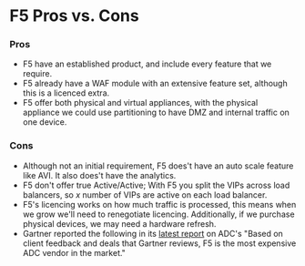 # F5 Pros vs. Cons


### Pros

- F5 have an established product, and include every feature that we require.
- F5 already have a WAF module with an extensive feature set, although this is a licenced extra. 
- F5 offer both physical and virtual appliances, with the physical appliance we could use partitioning to have DMZ and internal traffic on one device.

### Cons

- Although not an initial requirement, F5 does't have an auto scale feature like AVI. It also does't have the analytics.
- F5 don't offer true Active/Active; With F5 you split the VIPs across load balancers, so _x_ number of VIPs are active on each load balancer.
- F5's licencing works on how much traffic is processed, this means when we grow we'll need to renegotiate licencing. Additionally, if we purchase physical devices, we may need a hardware refresh.
- Gartner reported the following in its [latest report](https://www.gartner.com/doc/reprints?id=1-3GEK4YV&ct=160830&st=sb&mkt_tok=eyJpIjoiT0RNeE5tTXpPREJrWTJabCIsInQiOiI0OUZoQkVwYjhvcFwvc0FueWh3MnRQZU90RWZ3a0lESzFneHVaaitjRzZNYytIWWFFYWFVTkN4TTNXbEU5b2hUZ1oyZTdLTTlDV1hsYWFySFpxMUZrNFFSQ1Q1MnFGcnVNN28rWnlaZ293ZHM9In0%3D) on ADC's "Based on client feedback and deals that Gartner reviews, F5 is the most expensive ADC vendor in the market."
